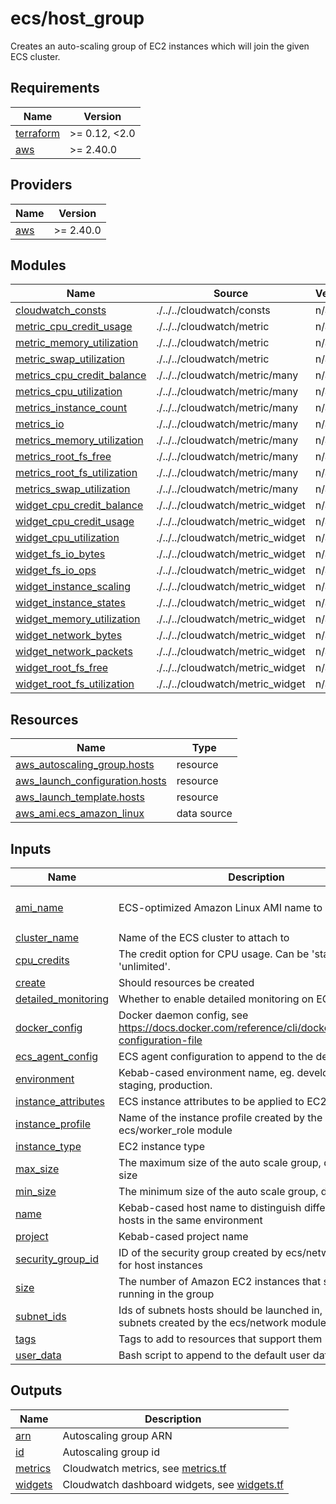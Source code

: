 # ecs/host_group

Creates an auto-scaling group of EC2 instances which will join the given ECS cluster.

<!-- prettier-ignore-start -->
<!-- BEGIN_TF_DOCS -->
## Requirements

| Name | Version |
|------|---------|
| <a name="requirement_terraform"></a> [terraform](#requirement\_terraform) | >= 0.12, <2.0 |
| <a name="requirement_aws"></a> [aws](#requirement\_aws) | >= 2.40.0 |

## Providers

| Name | Version |
|------|---------|
| <a name="provider_aws"></a> [aws](#provider\_aws) | >= 2.40.0 |

## Modules

| Name | Source | Version |
|------|--------|---------|
| <a name="module_cloudwatch_consts"></a> [cloudwatch\_consts](#module\_cloudwatch\_consts) | ./../../cloudwatch/consts | n/a |
| <a name="module_metric_cpu_credit_usage"></a> [metric\_cpu\_credit\_usage](#module\_metric\_cpu\_credit\_usage) | ./../../cloudwatch/metric | n/a |
| <a name="module_metric_memory_utilization"></a> [metric\_memory\_utilization](#module\_metric\_memory\_utilization) | ./../../cloudwatch/metric | n/a |
| <a name="module_metric_swap_utilization"></a> [metric\_swap\_utilization](#module\_metric\_swap\_utilization) | ./../../cloudwatch/metric | n/a |
| <a name="module_metrics_cpu_credit_balance"></a> [metrics\_cpu\_credit\_balance](#module\_metrics\_cpu\_credit\_balance) | ./../../cloudwatch/metric/many | n/a |
| <a name="module_metrics_cpu_utilization"></a> [metrics\_cpu\_utilization](#module\_metrics\_cpu\_utilization) | ./../../cloudwatch/metric/many | n/a |
| <a name="module_metrics_instance_count"></a> [metrics\_instance\_count](#module\_metrics\_instance\_count) | ./../../cloudwatch/metric/many | n/a |
| <a name="module_metrics_io"></a> [metrics\_io](#module\_metrics\_io) | ./../../cloudwatch/metric/many | n/a |
| <a name="module_metrics_memory_utilization"></a> [metrics\_memory\_utilization](#module\_metrics\_memory\_utilization) | ./../../cloudwatch/metric/many | n/a |
| <a name="module_metrics_root_fs_free"></a> [metrics\_root\_fs\_free](#module\_metrics\_root\_fs\_free) | ./../../cloudwatch/metric/many | n/a |
| <a name="module_metrics_root_fs_utilization"></a> [metrics\_root\_fs\_utilization](#module\_metrics\_root\_fs\_utilization) | ./../../cloudwatch/metric/many | n/a |
| <a name="module_metrics_swap_utilization"></a> [metrics\_swap\_utilization](#module\_metrics\_swap\_utilization) | ./../../cloudwatch/metric/many | n/a |
| <a name="module_widget_cpu_credit_balance"></a> [widget\_cpu\_credit\_balance](#module\_widget\_cpu\_credit\_balance) | ./../../cloudwatch/metric_widget | n/a |
| <a name="module_widget_cpu_credit_usage"></a> [widget\_cpu\_credit\_usage](#module\_widget\_cpu\_credit\_usage) | ./../../cloudwatch/metric_widget | n/a |
| <a name="module_widget_cpu_utilization"></a> [widget\_cpu\_utilization](#module\_widget\_cpu\_utilization) | ./../../cloudwatch/metric_widget | n/a |
| <a name="module_widget_fs_io_bytes"></a> [widget\_fs\_io\_bytes](#module\_widget\_fs\_io\_bytes) | ./../../cloudwatch/metric_widget | n/a |
| <a name="module_widget_fs_io_ops"></a> [widget\_fs\_io\_ops](#module\_widget\_fs\_io\_ops) | ./../../cloudwatch/metric_widget | n/a |
| <a name="module_widget_instance_scaling"></a> [widget\_instance\_scaling](#module\_widget\_instance\_scaling) | ./../../cloudwatch/metric_widget | n/a |
| <a name="module_widget_instance_states"></a> [widget\_instance\_states](#module\_widget\_instance\_states) | ./../../cloudwatch/metric_widget | n/a |
| <a name="module_widget_memory_utilization"></a> [widget\_memory\_utilization](#module\_widget\_memory\_utilization) | ./../../cloudwatch/metric_widget | n/a |
| <a name="module_widget_network_bytes"></a> [widget\_network\_bytes](#module\_widget\_network\_bytes) | ./../../cloudwatch/metric_widget | n/a |
| <a name="module_widget_network_packets"></a> [widget\_network\_packets](#module\_widget\_network\_packets) | ./../../cloudwatch/metric_widget | n/a |
| <a name="module_widget_root_fs_free"></a> [widget\_root\_fs\_free](#module\_widget\_root\_fs\_free) | ./../../cloudwatch/metric_widget | n/a |
| <a name="module_widget_root_fs_utilization"></a> [widget\_root\_fs\_utilization](#module\_widget\_root\_fs\_utilization) | ./../../cloudwatch/metric_widget | n/a |

## Resources

| Name | Type |
|------|------|
| [aws_autoscaling_group.hosts](https://registry.terraform.io/providers/hashicorp/aws/latest/docs/resources/autoscaling_group) | resource |
| [aws_launch_configuration.hosts](https://registry.terraform.io/providers/hashicorp/aws/latest/docs/resources/launch_configuration) | resource |
| [aws_launch_template.hosts](https://registry.terraform.io/providers/hashicorp/aws/latest/docs/resources/launch_template) | resource |
| [aws_ami.ecs_amazon_linux](https://registry.terraform.io/providers/hashicorp/aws/latest/docs/data-sources/ami) | data source |

## Inputs

| Name | Description | Type | Default | Required |
|------|-------------|------|---------|:--------:|
| <a name="input_ami_name"></a> [ami\_name](#input\_ami\_name) | ECS-optimized Amazon Linux AMI name to use | `string` | `"amzn2-ami-ecs-hvm-2.0.20230912-x86_64-ebs"` | no |
| <a name="input_cluster_name"></a> [cluster\_name](#input\_cluster\_name) | Name of the ECS cluster to attach to | `string` | n/a | yes |
| <a name="input_cpu_credits"></a> [cpu\_credits](#input\_cpu\_credits) | The credit option for CPU usage. Can be 'standard' or 'unlimited'. | `string` | `null` | no |
| <a name="input_create"></a> [create](#input\_create) | Should resources be created | `bool` | `true` | no |
| <a name="input_detailed_monitoring"></a> [detailed\_monitoring](#input\_detailed\_monitoring) | Whether to enable detailed monitoring on EC2 instances | `bool` | `true` | no |
| <a name="input_docker_config"></a> [docker\_config](#input\_docker\_config) | Docker daemon config, see https://docs.docker.com/reference/cli/dockerd/#daemon-configuration-file | `map(any)` | `{}` | no |
| <a name="input_ecs_agent_config"></a> [ecs\_agent\_config](#input\_ecs\_agent\_config) | ECS agent configuration to append to the default one | `string` | `""` | no |
| <a name="input_environment"></a> [environment](#input\_environment) | Kebab-cased environment name, eg. development, staging, production. | `string` | n/a | yes |
| <a name="input_instance_attributes"></a> [instance\_attributes](#input\_instance\_attributes) | ECS instance attributes to be applied to EC2 instance | `map(string)` | `{}` | no |
| <a name="input_instance_profile"></a> [instance\_profile](#input\_instance\_profile) | Name of the instance profile created by the ecs/worker\_role module | `string` | n/a | yes |
| <a name="input_instance_type"></a> [instance\_type](#input\_instance\_type) | EC2 instance type | `string` | n/a | yes |
| <a name="input_max_size"></a> [max\_size](#input\_max\_size) | The maximum size of the auto scale group, defaults to size | `number` | `null` | no |
| <a name="input_min_size"></a> [min\_size](#input\_min\_size) | The minimum size of the auto scale group, defaults to size | `number` | `null` | no |
| <a name="input_name"></a> [name](#input\_name) | Kebab-cased host name to distinguish different types of hosts in the same environment | `string` | `"hosts"` | no |
| <a name="input_project"></a> [project](#input\_project) | Kebab-cased project name | `string` | n/a | yes |
| <a name="input_security_group_id"></a> [security\_group\_id](#input\_security\_group\_id) | ID of the security group created by ecs/network module for host instances | `string` | n/a | yes |
| <a name="input_size"></a> [size](#input\_size) | The number of Amazon EC2 instances that should be running in the group | `number` | n/a | yes |
| <a name="input_subnet_ids"></a> [subnet\_ids](#input\_subnet\_ids) | Ids of subnets hosts should be launched in, private subnets created by the ecs/network module | `list(string)` | n/a | yes |
| <a name="input_tags"></a> [tags](#input\_tags) | Tags to add to resources that support them | `map(string)` | `{}` | no |
| <a name="input_user_data"></a> [user\_data](#input\_user\_data) | Bash script to append to the default user data script | `string` | `""` | no |

## Outputs

| Name | Description |
|------|-------------|
| <a name="output_arn"></a> [arn](#output\_arn) | Autoscaling group ARN |
| <a name="output_id"></a> [id](#output\_id) | Autoscaling group id |
| <a name="output_metrics"></a> [metrics](#output\_metrics) | Cloudwatch metrics, see [metrics.tf](./metrics.tf) |
| <a name="output_widgets"></a> [widgets](#output\_widgets) | Cloudwatch dashboard widgets, see [widgets.tf](./widgets.tf) |
<!-- END_TF_DOCS -->
<!-- prettier-ignore-end -->

